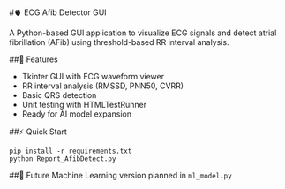 #🫀 ECG Afib Detector GUI

A Python-based GUI application to visualize ECG signals and detect atrial fibrillation (AFib) using threshold-based RR interval analysis.

##🧠 Features
- Tkinter GUI with ECG waveform viewer
- RR interval analysis (RMSSD, PNN50, CVRR)
- Basic QRS detection
- Unit testing with HTMLTestRunner
- Ready for AI model expansion

##⚡ Quick Start
```
pip install -r requirements.txt
python Report_AfibDetect.py
```

##📌 Future
Machine Learning version planned in `ml_model.py`
